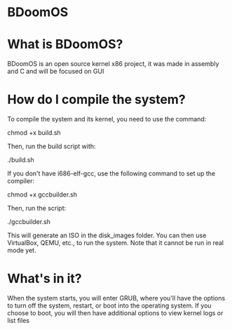 # BDoomOS

# What is BDoomOS?

BDoomOS is an open source kernel x86 project, it was made in assembly and C and will be focused on GUI

# How do I compile the system?

To compile the system and its kernel, you need to use the command:

chmod +x build.sh

Then, run the build script with:

./build.sh

If you don't have i686-elf-gcc, use the following command to set up the compiler:

chmod +x gccbuilder.sh

Then, run the script:

./gccbuilder.sh

This will generate an ISO in the disk_images folder. You can then use VirtualBox, QEMU, etc., to run the system. Note that it cannot be run in real mode yet.

# What's in it?

When the system starts, you will enter GRUB, where you'll have the options to turn off the system, restart, or boot into the operating system. If you choose to boot, you will then have additional options to view kernel logs or list files



